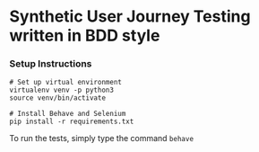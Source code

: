 # Synthetic User Journey Testing written in BDD style

### Setup Instructions
```
# Set up virtual environment
virtualenv venv -p python3
source venv/bin/activate

# Install Behave and Selenium
pip install -r requirements.txt
```

To run the tests, simply type the command `behave`
